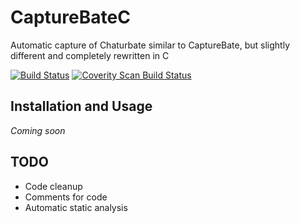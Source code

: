 # CaptureBateC
Automatic capture of Chaturbate similar to CaptureBate, but slightly different and completely rewritten in C

[![Build Status](https://travis-ci.org/maki-chan/CaptureBateC.svg?branch=master)](https://travis-ci.org/maki-chan/CaptureBateC) [![Coverity Scan Build Status](https://img.shields.io/coverity/scan/12259.svg)](https://scan.coverity.com/projects/maki-chan-capturebatec)

## Installation and Usage
*Coming soon*

## TODO
- Code cleanup
- Comments for code
- Automatic static analysis
